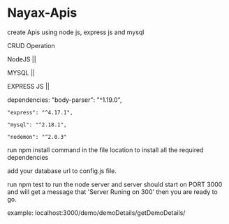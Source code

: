 # Nayax-Apis
create Apis using node js, express js and mysql

CRUD Operation

NodeJS ||

MYSQL ||

EXPRESS JS ||


dependencies:
    "body-parser": "^1.19.0",
    
    "express": "^4.17.1",
    
    "mysql": "^2.18.1",
    
    "nodemon": "^2.0.3"


run npm install command in the file location to install all the required dependencies

add your database url to config.js file.

run npm test to run the node server and server should start on PORT 3000 and will get a message that 'Server Runing on 300' then you are ready to go.

example: localhost:3000/demo/demoDetails/getDemoDetails/
